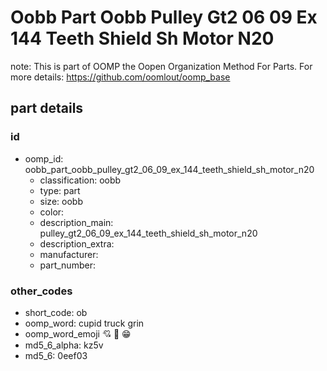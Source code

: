 # Oobb Part Oobb Pulley Gt2 06 09 Ex 144 Teeth Shield Sh Motor N20  

note: This is part of OOMP the Oopen Organization Method For Parts. For more details: https://github.com/oomlout/oomp_base

##  part details





### id
* oomp_id: oobb_part_oobb_pulley_gt2_06_09_ex_144_teeth_shield_sh_motor_n20
  * classification: oobb
  * type: part
  * size: oobb
  * color: 
  * description_main: pulley_gt2_06_09_ex_144_teeth_shield_sh_motor_n20
  * description_extra: 
  * manufacturer: 
  * part_number: 

### other_codes
* short_code: ob
* oomp_word: cupid truck grin
* oomp_word_emoji :cupid: :truck: :grin:
* md5_6_alpha: kz5v
* md5_6: 0eef03
